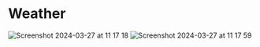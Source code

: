 # Weather

![Screenshot 2024-03-27 at 11 17 18](https://github.com/S0koloff/Weather/assets/110035328/f2947915-b33c-4f40-98bc-b7f964ba7401)
![Screenshot 2024-03-27 at 11 17 59](https://github.com/S0koloff/Weather/assets/110035328/929be53c-8153-4832-8a03-7bfc0ea9d0d2)
